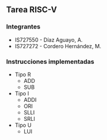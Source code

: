 ## Tarea RISC-V

### Integrantes
- IS727550 - Díaz Aguayo, A.
- IS727272 - Cordero Hernández, M.

### Instrucciones implementadas
- Tipo R
    - ADD
    - SUB
- Tipo I
    - ADDI
    - ORI
    - SLLI
    - SRLI
- Tipo U
    - LUI
